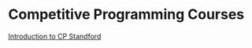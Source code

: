 # Competitive Programming Courses

[Introduction to CP Standford](http://web.stanford.edu/class/cs97si/)
